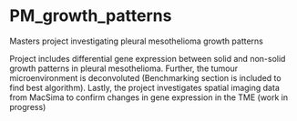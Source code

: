 # PM_growth_patterns
Masters project investigating pleural mesothelioma growth patterns

Project includes differential gene expression between solid and non-solid growth patterns in pleural mesothelioma.
Further, the tumour microenvironment is deconvoluted (Benchmarking section is included to find best algorithm). 
Lastly, the project investigates spatial imaging data from MacSima to confirm changes in gene expression in the TME (work in progress)
